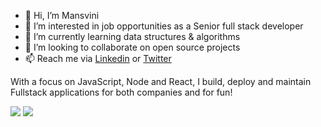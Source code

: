 - 👋 Hi, I’m Mansvini
- 👀 I’m interested in job opportunities as a Senior full stack developer
- 🌱 I’m currently learning data structures & algorithms
- 💞️ I’m looking to collaborate on open source projects
- 📫 Reach me via <a href="https://www.linkedin.com/in/mansvini/" target=”_blank” rel="nofollow">Linkedin</a> or <a href="https://twitter.com/mansvinicodes" target=”_blank” rel="nofollow">Twitter</a>

With a focus on JavaScript, Node and React, I build, deploy and maintain Fullstack applications for both companies and for fun!

<!---
Mansvini/Mansvini is a ✨ special ✨ repository because its `README.md` (this file) appears on your GitHub profile.
You can click the Preview link to take a look at your changes.
--->

<img src='https://github-readme-stats.vercel.app/api?username=mansvini&show_icons=true'/>  <img src='https://github-readme-stats.vercel.app/api/top-langs/?username=mansvini&layout=compact'/>
